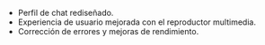- Perfil de chat rediseñado.
- Experiencia de usuario mejorada con el reproductor multimedia.
- Corrección de errores y mejoras de rendimiento.
